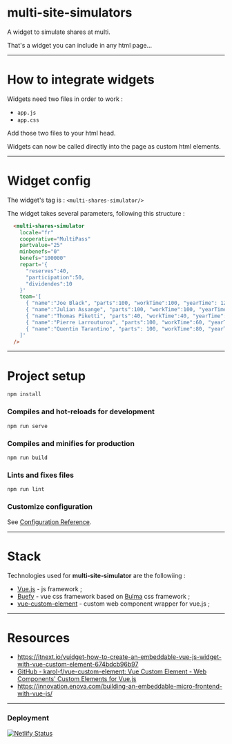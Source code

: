 # multi-site-simulators

A widget to simulate shares at multi.

That's a widget you can include in any html page...

---

# How to integrate widgets

Widgets need two files in order to work : 

- `app.js`
- `app.css`

Add those two files to your html head.

Widgets can now be called directly into the page as custom html elements.

---

# Widget config

The widget's tag is : `<multi-shares-simulator/>`

The widget takes several parameters, following this structure :

```html
  <multi-shares-simulator 
    locale="fr"
    cooperative="MultiPass"
    partvalue="25"
    minbenefs="0"
    benefs="100000"
    repart='{
      "reserves":40,
      "participation":50,
      "dividendes":10
    }'
    team='[
      { "name":"Joe Black", "parts":100, "workTime":100, "yearTime": 12 }, 
      { "name":"Julian Assange", "parts":100, "workTime":100, "yearTime": 12 }, 
      { "name":"Thomas Piketti", "parts":40, "workTime":40, "yearTime": 8 }, 
      { "name":"Pierre Larrouturou", "parts":100, "workTime":60, "yearTime": 10 }, 
      { "name":"Quentin Tarantino", "parts": 100, "workTime":80, "yearTime": 12 }
    ]'
  />
```

---

# Project setup

```
npm install
```

### Compiles and hot-reloads for development
```
npm run serve
```

### Compiles and minifies for production
```
npm run build
```

### Lints and fixes files
```
npm run lint
```

### Customize configuration
See [Configuration Reference](https://cli.vuejs.org/config/).

---

# Stack


Technologies used for **multi-site-simulator** are the followiing :

- [Vue.js](https://vuejs.org/) - js framework ;
- [Buefy](https://buefy.org/documentation) - vue css framework based on [Bulma](https://bulma.io/) css framework ;
- [vue-custom-element](https://github.com/karol-f/vue-custom-element) - custom web component wrapper for vue.js ;

---

# Resources

- https://itnext.io/vuidget-how-to-create-an-embeddable-vue-js-widget-with-vue-custom-element-674bdcb96b97
- [GitHub - karol-f/vue-custom-element: Vue Custom Element - Web Components&#39; Custom Elements for Vue.js](https://github.com/karol-f/vue-custom-element)
- https://innovation.enova.com/building-an-embeddable-micro-frontend-with-vue-js/

---

### Deployment

[![Netlify Status](https://api.netlify.com/api/v1/badges/42fb20bd-145d-4c2c-a2f6-a5d299c85071/deploy-status)](https://app.netlify.com/sites/multi-site-simulator-test/deploys)

